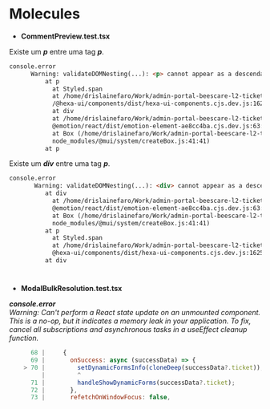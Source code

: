 # Molecules

* <b>CommentPreview.test.tsx</b>

Existe um ***p*** entre uma tag ***p***.
~~~html
console.error
      Warning: validateDOMNesting(...): <p> cannot appear as a descendant of <p>.
          at p
            at Styled.span
            at /home/drislainefaro/Work/admin-portal-beescare-l2-tickets-mfe/node_modules
            /@hexa-ui/components/dist/hexa-ui-components.cjs.dev.js:1625:24
            at div
            at /home/drislainefaro/Work/admin-portal-beescare-l2-tickets-mfe/node_modules/
            @emotion/react/dist/emotion-element-ae8cc4ba.cjs.dev.js:63:23
            at Box (/home/drislainefaro/Work/admin-portal-beescare-l2-tickets-mfe/
            node_modules/@mui/system/createBox.js:41:41)
          at p
~~~
Existe um ***div*** entre uma tag ***p***.
~~~html
console.error
       Warning: validateDOMNesting(...): <div> cannot appear as a descendant of <p>.
          at div
            at /home/drislainefaro/Work/admin-portal-beescare-l2-tickets-mfe/node_modules/
            @emotion/react/dist/emotion-element-ae8cc4ba.cjs.dev.js:63:23
            at Box (/home/drislainefaro/Work/admin-portal-beescare-l2-tickets-mfe/
            node_modules/@mui/system/createBox.js:41:41)
          at p
            at Styled.span
            at /home/drislainefaro/Work/admin-portal-beescare-l2-tickets-mfe/node_modules/
            @hexa-ui/components/dist/hexa-ui-components.cjs.dev.js:1625:24
          at div
~~~
#

* <b>ModalBulkResolution.test.tsx</b>

***console.error***</br>
      *Warning: Can't perform a React state update on an unmounted component. This is a no-op, but it indicates a memory leak in your application. To fix, cancel all subscriptions and asynchronous tasks in a useEffect cleanup function.*

~~~javascript
      68 |     {
      69 |       onSuccess: async (successData) => {
    > 70 |         setDynamicFormsInfo(cloneDeep(successData?.ticket));
         |         ^
      71 |         handleShowDynamicForms(successData?.ticket);
      72 |       },
      73 |       refetchOnWindowFocus: false,
~~~

